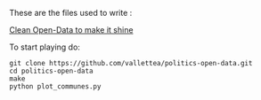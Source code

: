 These are the files used to write :

[Clean Open-Data to make it shine](http://snips.net/blog/posts/2014/02-18-2014-02-18-clean-open-data.html)

To start playing do:

```
git clone https://github.com/vallettea/politics-open-data.git
cd politics-open-data
make
python plot_communes.py
```

